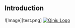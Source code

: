 ## Introduction
![Image][test.png]
[![Qiniu Logo](http://seunghyun.net/ssm/scapenet.png)](http://qiniu.com/)
